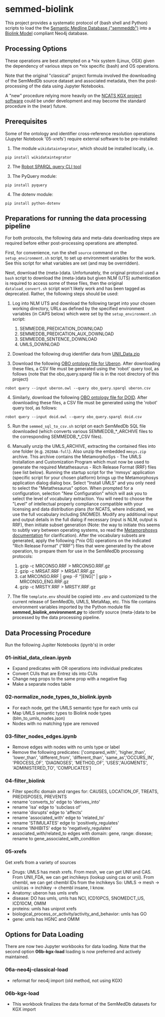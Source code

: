 # semmed-biolink

This project provides a systematic protocol of (bash shell and Python) scripts to load the the [Semantic Medline Database ("semmeddb")](https://ii.nlm.nih.gov/SemRep_SemMedDB_SKR/SemMedDB/SemMedDB_download.shtml) into a [Biolink Model](https://github.com/biolink/biolink-model) compliant Neo4j database.  

## Processing Options

These operations are best attempted on a *nix system (Linux, OSX) given the dependency of various steps on *nix specific (bash) and OS operations.

Note that the original "classical" project formula involved the downloading of the SemMedDb source dataset and associated metadata, then the post-processing of the data using Jupyter Notebooks. 

A "new" procedure relying more heavily on the [NCATS KGX project software]() could be under development and may become the standard procedure in the (near) future.

## Prerequisites

Some of the ontology and identifier  cross-reference resolution operations (Jupyter Notebook '05-xrefs') require external software to be pre-installed:

1. The module `wikidataintegrator`, which should be installed locally, i.e.
  
```
pip install wikidataintegrator
```

2. The [Robot SPARQL query CLI tool](http://robot.obolibrary.org/)

3. The PyQuery module:

``` 
pip install pyquery
```

4. The dotenv module:

``` 
pip install python-dotenv
```

## Preparations for running the data processing pipeline

For both protocols, the following data and meta-data downloading steps are required before either post-processing operations are attempted.

First,  for convenience, run the shell `source` command on the `setup_environment.sh` script, to set up environment variables for the work. See this script for what variables are set (and may be overridden).

Next, download the (meta-)data.  Unfortunately, the original protocol used a `bash` script to download the (meta-)data but given NLM (UTS) authentication is required to access some of these files, then the original `dataload_convert.sh` script won't likely work and has been tagged as deprecated. Rather, the following  steps should be used:

1. Log into NLM UTS and download the following target into your chosen working directory, URLs as defined by the specified environment variables (in CAPS below)  which were set by the `setup_environment.sh` script:

    1. SEMMEDDB_PREDICATION_DOWNLOAD
    1. SEMMEDDB_PREDICATION_AUX_DOWNLOAD
    1. SEMMEDDB_SENTENCE_DOWNLOAD
    1. UMLS_DOWNLOAD

2. Download the following drug identifier data from  [UNII_Data.zip](https://fdasis.nlm.nih.gov/srs/download/srs/UNII_Data.zip)

3. Download the following [OBO ontology file for Uberon](http://purl.obolibrary.org/obo/uberon.owl). After downloading these files, a CSV file must be generated using the 'robot' query tool, as follows (note that the obo_query.sparql file is in the root directory of this project)

```
robot query --input uberon.owl --query obo_query.sparql uberon.csv
```
    
4. Similarly, download the following [OBO ontology file for DOID](http://purl.obolibrary.org/obo/doid.owl). After downloading these files, a CSV file must be generated using the 'robot' query tool, as follows:

```
robot query --input doid.owl --query obo_query.sparql doid.csv
```
    
5. Run the `semmed_sql_to_csv.sh` script on each SemMedDb SQL file downloaded (which converts various SEMMEDDB\_\*\_ARCHIVE files to the corresponding SEMMEDDB\_\*\_CSV files).

6. Manually unzip the UMLS_ARCHIVE, extracting the contained files into one folder (e.g. `2020AA-full`). Also unzip the embedded `mmsys.zip` archive. This archive contains the MetamorphoSys - The UMLS Installation and Customization Program which must now be used to generate the required Metathesaurus - Rich Release Format (RRF) files (see list below). Running the startup script for the 'mmsys' application (specific script for your chosen platform) brings up the Metamorphosys application dialog dialog box. Select "Install UMLS" and you only need to select the "Metathesaurus" option. When prompted for a configuration, selection "New Configuration" which will ask you to select the level of vocabulary extraction. You will need to  choose the "Level" of intellectual properly compliance compatible with your licensing and data distribution plans (for NCATS, where indicated, we use the full vocabulary including SNOMED). Modify any additional input and output details in the full dialog if necessary (input is NLM, output is RRF), then initiate subset generation (Note: the way to initiate this seems to subtly vary between operating systems, so read the [Metamorphosys documentation](https://www.nlm.nih.gov/research/umls/implementation_resources/metamorphosys/help.html) for clarification). After the vocabulary subsets are generated, apply the following (*nix OS) operations on the indicated "Rich Release Format" ("RRF") files that were generated by the above operation, to prepare them for use in the SemMedDb processing protocols:

    1. gzip -c MRCONSO.RRF  > MRCONSO.RRF.gz
    2. gzip -c MRSAT.RRF > MRSAT.RRF.gz 
    3. cat MRCONSO.RRF | grep -F "|ENG|" | gzip > MRCONSO_ENG.RRF.gz
    4. gzip -c MRSTY.RRF > MRSTY.RRF.gz
    
7. The file `template.env` should be copied into `.env` and customized to the current release of SemMedDb, UMLS, MetaMap, etc.  This file contains environment variables imported by the Python module file **semmed_biolink_environment.py** to identify source (meta-)data to be processed by the data processing pipeline.

## Data Processing Procedure

Run the following Jupiter Notebooks (ipynb's) in order

### 01-initial_data_clean.ipynb
- Expand predicates with OR operations into individual predicates
- Convert CUIs that are Entrez ids into CUIs
- Change neg props to the same prop with a negative flag
- Make a separate nodes table

### 02-normalize_node_types_to_biolink.ipynb
- For each node, get the UMLS semantic type for each umls cui
- Map UMLS semantic types to Biolink node types (blm_to_umls_nodes.json)
- Nodes with no matching type are removed

### 03-filter_nodes_edges.ipynb
- Remove edges with nodes with no umls type or label
- Remove the following predicates: ['compared_with', 'higher_than', 'lower_than', 'different_from', 'different_than', 
'same_as','OCCURS_IN', 'PROCESS_OF', 'DIAGNOSES', 'METHOD_OF', 'USES','AUGMENTS', 'ADMINISTERED_TO', 'COMPLICATES']

### 04-filter_biolink
 - Filter specific domain and ranges for: CAUSES, LOCATION_OF, TREATS, PREDISPOSES, PREVENTS
 - rename 'converts_to' edge to 'derives_into'
 - rename 'isa' edge to 'subclass of'
 - rename 'disrupts' edge to 'affects'
 - rename 'associated_with' edge to 'related_to'
 - rename 'STIMULATES' edge to 'positively_regulates'
 - rename 'INHIBITS' edge to 'negatively_regulates'
 - associated_with/related_to edges with domain: gene, range: disease; rename to gene_associated_with_condition

### 05-xrefs

Get xrefs from a variety of sources
- Drugs: 
UMLS has mesh xrefs. From mesh, we can get UNII and CAS. From UNII_FDA, we can get inchikeys 
(lookup using cas or unii). From chembl, we can get chembl IDs from the inchikeys
So: UMLS -> mesh -> unii/cas -> inchikey -> chembl
insane, I know.
- Anatomy: uberon has umls xrefs
- disease: DO has umls, umls has NCI, ICD10PCS, SNOMEDCT_US, ICD10CM, OMIM
- proteins: umls has uniprot xrefs
- biological_process_or_activity/activity_and_behavior: umls has GO
- gene: umls has HGNC and OMIM

## Options for Data Loading

There are now two Jupyter workbooks for data loading.  Note that the second option **06b-kgx-load** loading is now preferred and actively maintained.

### 06a-neo4j-classical-load
- reformat for neo4j import (old method, not using KGX)

### 06b-kgx-load
- This workbook finalizes the data format of the SemMedDb datasets for KGX import

